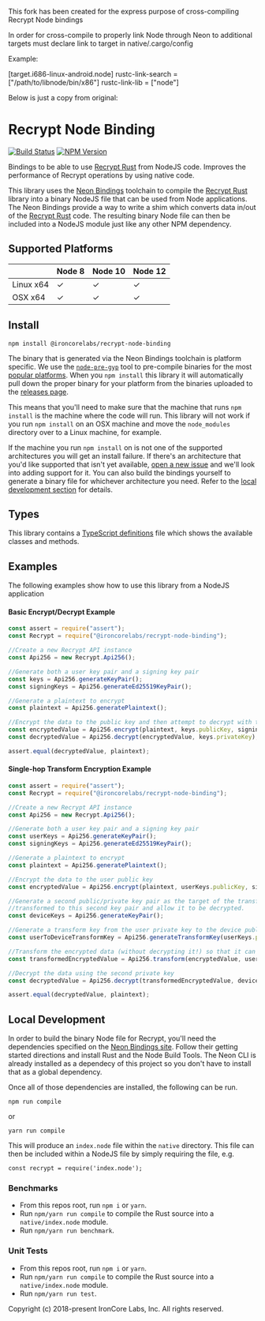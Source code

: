 This fork has been created for the express purpose of cross-compiling Recrypt Node bindings

In order for cross-compile to properly link Node through Neon to additional targets must declare link to target in native/.cargo/config

Example:

[target.i686-linux-android.node]
rustc-link-search = ["/path/to/libnode/bin/x86"]
rustc-link-lib = ["node"]

Below is just a copy from original:

# Recrypt Node Binding

[![Build Status](https://travis-ci.org/IronCoreLabs/recrypt-node-binding.svg?branch=master)](https://travis-ci.org/IronCoreLabs/recrypt-node-binding)
[![NPM Version](https://badge.fury.io/js/%40ironcorelabs%2Frecrypt-node-binding.svg)](https://www.npmjs.com/package/@ironcorelabs/recrypt-node-binding)

Bindings to be able to use [Recrypt Rust](https://github.com/IronCoreLabs/recrypt-rs) from NodeJS code. Improves the performance of Recrypt operations by using native code.

This library uses the [Neon Bindings](https://www.neon-bindings.com) toolchain to compile the [Recrypt Rust](https://github.com/IronCoreLabs/recrypt-rs) library into a binary NodeJS file that can be used from Node applications. The Neon Bindings provide a way to write a shim which converts data in/out of the [Recrypt Rust](https://github.com/IronCoreLabs/recrypt-rs) code. The resulting binary Node file can then be included into a NodeJS module just like any other NPM dependency.

## Supported Platforms

|           | Node 8 | Node 10 | Node 12 |
| --------- | ------ | ------- | ------  |
| Linux x64 |    ✓   |    ✓    |    ✓    |
| OSX x64   |    ✓   |    ✓    |    ✓    |

## Install

```
npm install @ironcorelabs/recrypt-node-binding
```

The binary that is generated via the Neon Bindings toolchain is platform specific. We use the [`node-pre-gyp`](https://github.com/mapbox/node-pre-gyp) tool to pre-compile binaries for the most [popular platforms](https://github.com/IronCoreLabs/recrypt-node-binding#supported-platforms). When you `npm install` this library it will automatically pull down the proper binary for your platform from the binaries uploaded to the [releases page](https://github.com/IronCoreLabs/recrypt-node-binding/releases).

This means that you'll need to make sure that the machine that runs `npm install` is the machine where the code will run. This library will not work if you run `npm install` on an OSX machine and move the `node_modules` directory over to a Linux machine, for example.

If the machine you run `npm install` on is not one of the supported architectures you will get an install failure. If there's an architecture that you'd like supported that isn't yet available, [open a new issue](https://github.com/IronCoreLabs/recrypt-node-binding/issues/new) and we'll look into adding support for it. You can also build the bindings yourself to generate a binary file for whichever architecture you need. Refer to the [local development section](https://github.com/IronCoreLabs/recrypt-node-binding#local-development) for details.

## Types

This library contains a [TypeScript definitions](index.d.ts) file which shows the available classes and methods.

## Examples

The following examples show how to use this library from a NodeJS application

#### Basic Encrypt/Decrypt Example
```js
const assert = require("assert");
const Recrypt = require("@ironcorelabs/recrypt-node-binding");

//Create a new Recrypt API instance
const Api256 = new Recrypt.Api256();

//Generate both a user key pair and a signing key pair
const keys = Api256.generateKeyPair();
const signingKeys = Api256.generateEd25519KeyPair();

//Generate a plaintext to encrypt
const plaintext = Api256.generatePlaintext();

//Encrypt the data to the public key and then attempt to decrypt with the private key
const encryptedValue = Api256.encrypt(plaintext, keys.publicKey, signingKeys.privateKey);
const decryptedValue = Api256.decrypt(encryptedValue, keys.privateKey);

assert.equal(decryptedValue, plaintext);
```

#### Single-hop Transform Encryption Example
```js
const assert = require("assert");
const Recrypt = require("@ironcorelabs/recrypt-node-binding");

//Create a new Recrypt API instance
const Api256 = new Recrypt.Api256();

//Generate both a user key pair and a signing key pair
const userKeys = Api256.generateKeyPair();
const signingKeys = Api256.generateEd25519KeyPair();

//Generate a plaintext to encrypt
const plaintext = Api256.generatePlaintext();

//Encrypt the data to the user public key
const encryptedValue = Api256.encrypt(plaintext, userKeys.publicKey, signingKeys.privateKey);

//Generate a second public/private key pair as the target of the transform. This will allow the encrypted data to be
//transformed to this second key pair and allow it to be decrypted.
const deviceKeys = Api256.generateKeyPair();

//Generate a transform key from the user private key to the device public key
const userToDeviceTransformKey = Api256.generateTransformKey(userKeys.privateKey, deviceKeys.publicKey, signingKeys.privateKey);

//Transform the encrypted data (without decrypting it!) so that it can be decrypted with the second key pair
const transformedEncryptedValue = Api256.transform(encryptedValue, userToDeviceTransformKey, signingKeys.privateKey);

//Decrypt the data using the second private key
const decryptedValue = Api256.decrypt(transformedEncryptedValue, deviceKeys.privateKey);

assert.equal(decryptedValue, plaintext);
```

## Local Development

In order to build the binary Node file for Recrypt, you'll need the dependencies specified on the [Neon Bindings site](https://guides.neon-bindings.com/getting-started/). Follow their getting started directions and install Rust and the Node Build Tools. The Neon CLI is already installed as a dependecy of this project so you don't have to install that as a global dependency.

Once all of those dependencies are installed, the following can be run.

```
npm run compile
```
or
```
yarn run compile
```

This will produce an `index.node` file within the `native` directory. This file can then be included within a NodeJS file by simply requiring the file, e.g.

```
const recrypt = require('index.node');
```

### Benchmarks

+ From this repos root, run `npm i` or `yarn`.
+ Run `npm/yarn run compile` to compile the Rust source into a `native/index.node` module.
+ Run `npm/yarn run benchmark`.

### Unit Tests

+ From this repos root, run `npm i` or `yarn`.
+ Run `npm/yarn run compile` to compile the Rust source into a `native/index.node` module.
+ Run `npm/yarn run test`.

Copyright (c)  2018-present  IronCore Labs, Inc.
All rights reserved.
